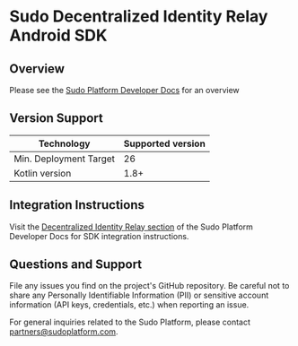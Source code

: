 # Sudo Decentralized Identity Relay Android SDK

## Overview

Please see the [Sudo Platform Developer Docs](https://docs.sudoplatform.com) for an overview

## Version Support
| Technology             | Supported version |
| ---------------------- | ----------------- |
| Min. Deployment Target | 26               |
| Kotlin version         | 1.8+              |

## Integration Instructions
Visit the [Decentralized Identity Relay section](https://docs.sudoplatform.com/guides/decentralized-identity) of the Sudo Platform Developer Docs for SDK integration instructions.

## Questions and Support
File any issues you find on the project's GitHub repository. Be careful not to share any Personally Identifiable Information (PII) or sensitive account information (API keys, credentials, etc.) when reporting an issue.

For general inquiries related to the Sudo Platform, please contact [partners@sudoplatform.com](mailto:partners@sudoplatform.com).
